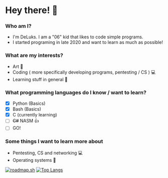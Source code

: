 
# Hey there! :wave:
### Who am I?
- I'm DeLuks. I am a "06" kid that likes to code simple programs. 
- I started programing in late 2020 and want to learn as much as possible!

### What are my interests?
- Art :pencil:
- Coding ( more specifically developing programs, pentesting / CS ) :computer:
- Learning stuff in general :book:

### What programming languages do I know / want to learn?
- [x] Python (Basics)
- [x] Bash (Basics)
- [x] C (currently learning)
- [ ] ~~C#~~ NASM 👍
- [ ] GO!

### Some things I want to learn more about

- Pentesting, CS and networking :computer:
- Operating systems :penguin:

[![roadmap.sh](https://api.roadmap.sh/v1-badge/tall/646cc448cb6301e67f896dc8?variant=dark)](https://roadmap.sh)
[![Top Langs](https://github-readme-stats.vercel.app/api/top-langs/?username=DeLuks2006&theme=transparent)](https://github.com/DeLuks2006/github-readme-stats)


